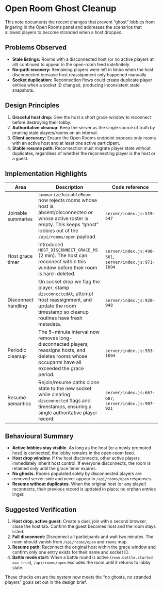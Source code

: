 # Open Room Ghost Cleanup

This note documents the recent changes that prevent “ghost” lobbies from lingering in the Open Rooms panel and addresses the scenarios that allowed players to become stranded when a host dropped.

## Problems Observed

- **Stale listings:** Rooms with a disconnected host (or no active players at all) continued to appear in the open-room feed indefinitely.
- **No-path recovery:** Remaining players were left in limbo when the host disconnected because host reassignment only happened manually.
- **Socket duplication:** Reconnection flows could create duplicate player entries when a socket ID changed, producing inconsistent state snapshots.

## Design Principles

1. **Graceful host drop:** Give the host a short grace window to reconnect before destroying their lobby.
2. **Authoritative cleanup:** Keep the server as the single source of truth by pruning stale players/rooms on an interval.
3. **Client accuracy:** Ensure the Open Rooms endpoint exposes only rooms with an active host and at least one active participant.
4. **Stable resume path:** Reconnection must migrate player state without duplicates, regardless of whether the reconnecting player is the host or a guest.

## Implementation Highlights

| Area | Description | Code reference |
| --- | --- | --- |
| Joinable summaries | `summarizeJoinableRoom` now rejects rooms whose host is absent/disconnected or whose active roster is empty. This keeps “ghost” lobbies out of the `/api/rooms/open` payload. | `server/index.js:519-547` |
| Host grace timer | Introduced `HOST_DISCONNECT_GRACE_MS` (2 min). The host can reconnect within this window before their room is hard-deleted. | `server/index.js:498-501`, `server/index.js:971-1004` |
| Disconnect handling | On socket drop we flag the player, stamp `disconnectedAt`, attempt host reassignment, and update the room timestamp so cleanup routines have fresh metadata. | `server/index.js:928-948` |
| Periodic cleanup | The 5-minute interval now removes long-disconnected players, reassigns hosts, and deletes rooms whose occupants have all exceeded the grace period. | `server/index.js:953-1004` |
| Resume semantics | Rejoin/resume paths clone state to the new socket while clearing `disconnected` flags and timestamps, ensuring a single authoritative player record. | `server/index.js:667-687`, `server/index.js:907-921` |

## Behavioural Summary

- **Active lobbies stay visible.** As long as the host (or a newly promoted host) is connected, the lobby remains in the open-room feed.
- **Host drop window.** If the host disconnects, other active players immediately inherit host control. If everyone disconnects, the room is retained only until the grace timer expires.
- **No ghosts.** Rooms populated solely by disconnected players are removed server-side and never appear in `/api/rooms/open` responses.
- **Resume without duplicates.** When the original host (or any player) reconnects, their previous record is updated in place; no orphan entries linger.

## Suggested Verification

1. **Host drop, active guest:** Create a duel, join with a second browser, close the host tab. Confirm the guest becomes host and the room stays listed.
2. **Full disconnect:** Disconnect all participants and wait two minutes. The room should vanish from `/api/rooms/open` and `rooms` map.
3. **Resume path:** Reconnect the original host within the grace window and confirm only one entry exists for their name and socket ID.
4. **Battle mode start:** When a battle round is active (`room.battle.started === true`), `/api/rooms/open` excludes the room until it returns to lobby state.

These checks ensure the system now meets the “no ghosts, no stranded players” goals set out in the design brief.
